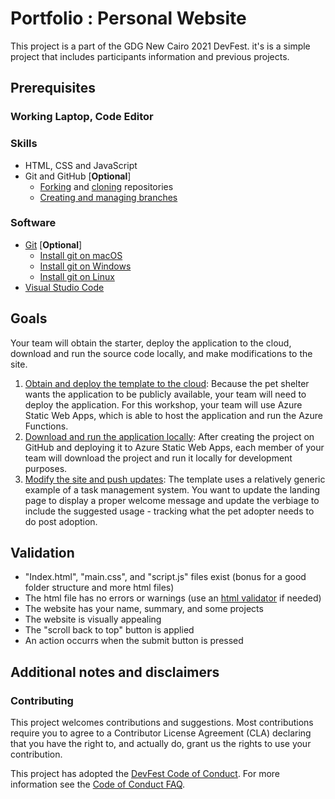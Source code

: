 # Portfolio : Personal Website

This project is a part of the GDG New Cairo 2021 DevFest. it's is a simple project that includes participants information and previous projects.

## Prerequisites

### Working Laptop, Code Editor

### Skills

- HTML, CSS and JavaScript
- Git and GitHub [**Optional**]
  - [Forking](https://docs.github.com/github/getting-started-with-github/quickstart/fork-a-repo) and [cloning](https://docs.github.com/github/creating-cloning-and-archiving-repositories/cloning-a-repository-from-github/cloning-a-repository) repositories
  - [Creating and managing branches](https://docs.github.com/en/desktop/contributing-and-collaborating-using-github-desktop/making-changes-in-a-branch/managing-branches)

### Software

- [Git](https://git-scm.com/downloads) [**Optional**]
  - [Install git on macOS](https://git-scm.com/download/mac)
  - [Install git on Windows](https://git-scm.com/download/win)
  - [Install git on Linux](https://git-scm.com/download/linux)
- [Visual Studio Code](https://code.visualstudio.com/)

## Goals

Your team will obtain the starter, deploy the application to the cloud, download and run the source code locally, and make modifications to the site.

1. [Obtain and deploy the template to the cloud](./goals/1-deploy.md):
   Because the pet shelter wants the application to be publicly available, your team will need to deploy the application. For this workshop, your team will use Azure Static Web Apps, which is able to host the application and run the Azure Functions.
1. [Download and run the application locally](./goals/2-local.md):
   After creating the project on GitHub and deploying it to Azure Static Web Apps, each member of your team will download the project and run it locally for development purposes.
1. [Modify the site and push updates](./goals/3-modify.md):
   The template uses a relatively generic example of a task management system. You want to update the landing page to display a proper welcome message and update the verbiage to include the suggested usage - tracking what the pet adopter needs to do post adoption.

## Validation

- "Index.html", "main.css", and "script.js" files exist (bonus for a good folder structure and more html files)
- The html file has no errors or warnings (use an [html validator](https://validator.w3.org/#validate_by_input) if needed)
- The website has your name, summary, and some projects
- The website is visually appealing
- The "scroll back to top" button is applied
- An action occurrs when the submit button is pressed

## Additional notes and disclaimers

### Contributing

This project welcomes contributions and suggestions.  Most contributions require you to agree to a Contributor License Agreement (CLA) declaring that you have the right to, and actually do, grant us the rights to use your contribution.


This project has adopted the [DevFest Code of Conduct](https://devfest.withgoogle.com/code-of-conduct). For more information see the [Code of Conduct FAQ](https://devfest.withgoogle.com/events/devfest21/faq).
